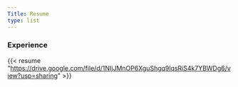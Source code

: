 ```yaml
---
Title: Resume
type: list
---
```


### Experience



{{< resume "https://drive.google.com/file/d/1NIjJMnOP6XguShgq9lqsRiS4k7YBWDg6/view?usp=sharing" >}}  



